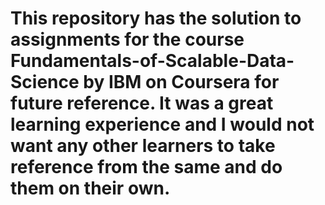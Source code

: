 # This repository has the solution to assignments for the course Fundamentals-of-Scalable-Data-Science by IBM on Coursera for future reference. It was a great learning experience and I would not want any other learners to take reference from the same and do them on their own.